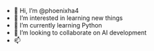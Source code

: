 - 👋 Hi, I’m @phoenixha4
- 👀 I’m interested in learning new things
- 🌱 I’m currently learning Python
- 💞️ I’m looking to collaborate on AI development
- 📫 

<!---
phoenixha4/phoenixha4 is a ✨ special ✨ repository because its `README.md` (this file) appears on your GitHub profile.
You can click the Preview link to take a look at your changes.
--->
